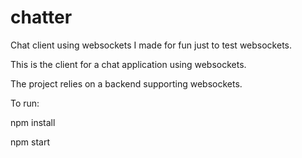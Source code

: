 # chatter
Chat client using websockets I made for fun just to test websockets.

This is the client for a chat application using websockets. 

The project relies on a backend supporting websockets. 

To run:

 npm install
 
 npm start

